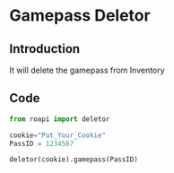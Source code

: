 # Gamepass Deletor
## Introduction

It will delete the gamepass from Inventory

## Code
```py
from roapi import deletor

cookie="Put_Your_Cookie"
PassID = 1234567

deletor(cookie).gamepass(PassID)
```
